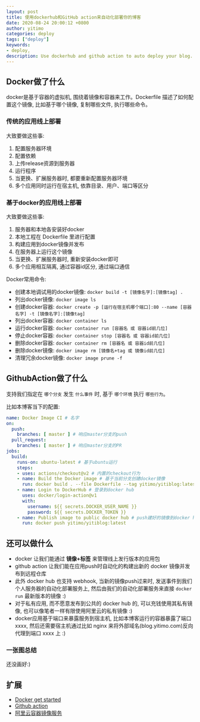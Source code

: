 ```yaml
---
layout: post
title: 使用dockerhub和GitHub action来自动化部署你的博客
date: 2020-08-24 20:00:12 +0800
author: yitimo
categories: deploy
tags: ["deploy"]
keywords:
- deploy,
description: Use dockerhub and github action to auto deploy your blog.
---
```


## Docker做了什么

docker是基于容器的虚拟机, 围绕着镜像和容器来工作。Dockerfile 描述了如何配置这个镜像, 比如基于哪个镜像, 复制哪些文件, 执行哪些命令。

### 传统的应用线上部署

大致要做这些事:

1. 配置服务器环境
2. 配置依赖
3. 上传release资源到服务器
4. 运行程序
5. 当更换、扩展服务器时, 都要重新配置服务器环境
6. 多个应用同时运行在宿主机, 依靠目录、用户、端口等区分

### 基于docker的应用线上部署

大致要做这些事:

1. 服务器和本地各安装好docker
2. 本地工程在 Dockerfile 里进行配置
3. 构建应用到docker镜像并发布
4. 在服务器上运行这个镜像
5. 当更换、扩展服务器时, 重新安装docker即可
6. 多个应用相互隔离, 通过容器id区分, 通过端口通信

Docker常用命令:

- 创建本地调试用的docker镜像: ``docker build -t [镜像名字]:[镜像tag] .``
- 列出docker镜像: ``docker image ls``
- 创建docker容器: ``docker create -p [运行在宿主机哪个端口]:80 --name [容器名字] -t [镜像名字]:[镜像tag]``
- 列出docker容器: ``docker container ls``
- 运行docker容器: ``docker container run [容器名 或 容器id前几位]``
- 停止docker容器: ``docker container stop [容器名 或 容器id前几位]``
- 删除docker容器: ``docker container rm [容器名 或 容器id前几位]``
- 删除docker镜像: ``docker image rm [镜像名+tag 或 镜像id前几位]``
- 清理冗余docker镜像: ``docker image prune -f``

## GithubAction做了什么

支持我们指定在 ``哪个分支`` 发生 ``什么事件`` 时, 基于 ``哪个环境`` 执行 ``哪些行为``。

比如本博客当下的配置:

``` yaml
name: Docker Image CI # 名字
on:
  push:
    branches: [ master ] # 响应master分支的push
  pull_request:
    branches: [ master ] # 响应master分支的PR
jobs:
  build:
    runs-on: ubuntu-latest # 基于ubuntu运行
    steps:
    - uses: actions/checkout@v2 # 内置的checkout行为
    - name: Build the Docker image # 基于当前分支创建docker镜像
      run: docker build . --file Dockerfile --tag yitimo/yitiblog:latest
    - name: Login to DockerHub # 登录到docker hub
      uses: docker/login-action@v1 
      with:
        username: ${{ secrets.DOCKER_USER_NAME }}
        password: ${{ secrets.DOCKER_TOKEN }}
    - name: Publish image to public docker hub # push建好的镜像到docker hub
      run: docker push yitimo/yitiblog:latest
```

## 还可以做什么

- docker 让我们能通过 **镜像+标签** 来管理线上发行版本的应用包
- github action 让我们能在应用push时自动化的构建出新的 docker 镜像并发布到远程仓库
- 此外 docker hub 也支持 webhook, 当新的镜像push过来时, 发送事件到我们个人服务器的自动化部署服务上, 然后由我们的自动化部署服务来直接 ``docker run`` 最新版本的镜像 :)
- 对于私有应用, 而不愿意发布到公共的 docker hub 的, 可以充钱使用其私有镜像, 也可以像笔者一样有限使用阿里云的私有镜像 :)
- docker应用基于端口来暴露服务到宿主机, 比如本博客运行的容器暴露了端口 xxxx, 然后还需要宿主机通过比如 nginx 来将外部域名(blog.yitimo.com)反向代理到端口 xxxx 上 :)

### 一张图总结

还没画好:)

## 扩展

- [Docker get started](https://www.docker.com/get-started)
- [Github action](https://docs.github.com/en/actions/quickstart)
- [阿里云容器镜像服务](https://www.aliyun.com/product/acr)
